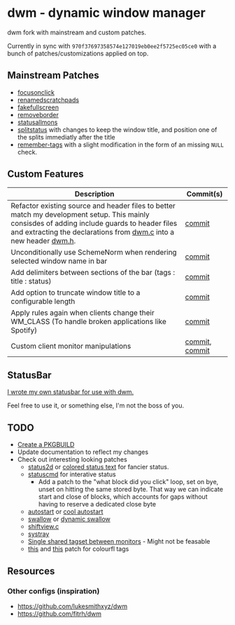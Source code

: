 # dwm - dynamic window manager

dwm fork with mainstream and custom patches.

Currently in sync with `970f37697358574e127019eb0ee2f5725ec05ce0` with a bunch of patches/customizations applied on top.

## Mainstream Patches
 - [focusonclick](https://github.com/buckley-w-david/dwm/commit/4925f0387f27b7dcd1275a487839ea0dbba5ac76)
 - [renamedscratchpads](https://github.com/buckley-w-david/dwm/commit/7bcb0362c19b99876568710c7a49b0d76d87c1cb)
 - [fakefullscreen](https://github.com/buckley-w-david/dwm/commit/3bde615344a1c40acda00421d2ffd25e26a5eb05)
 - [removeborder](https://github.com/buckley-w-david/dwm/commit/d2d65e3098edb419ad5fe6d84a8e28bc2dbe5366)
 - [statusallmons](https://github.com/buckley-w-david/dwm/commit/a53eec7a5c050df0f21b58db7ae97c7759cb0901)
 - [splitstatus](https://github.com/buckley-w-david/dwm/commit/9e60c9276734074c5047f97f1dd2abbfec4848e1) with changes to keep the window title, and position one of the splits immediatly after the title
 - [remember-tags](https://bitbucket.org/jokerboy/dwm/src/master/14-dwm-6.0-remember-tags.diff) with a slight modification in the form of an missing `NULL` check.

## Custom Features

| Description   | Commit(s)     |
| ------------- | ------------- |
| Refactor existing source and header files to better match my development setup. This mainly consisdes of adding include guards to header files and extracting the declarations from [dwm.c](dwm.c) into a new header [dwm.h](dwm.h).  | [commit](https://github.com/buckley-w-david/dwm/commit/5de4dd4fd97ac6672077affd8ed2745bf99fe497)  |
| Unconditionally use SchemeNorm when rendering selected window name in bar  | [commit](https://github.com/buckley-w-david/dwm/commit/362089a79df52b7cb156b0cd7c4307d09180e390)  |
| Add delimiters between sections of the bar (tags : title : status) | [commit](https://github.com/buckley-w-david/dwm/commit/9e60c9276734074c5047f97f1dd2abbfec4848e1) |
| Add option to truncate window title to a configurable length | [commit](https://github.com/buckley-w-david/dwm/commit/9e60c9276734074c5047f97f1dd2abbfec4848e1) |
| Apply rules again when clients change their WM\_CLASS (To handle broken applications like Spotify) | [commit](https://github.com/buckley-w-david/dwm/commit/64db9b4f96547f70b4ce5470b31942f7c0570401) |
| Custom client monitor manipulations | [commit](https://github.com/buckley-w-david/dwm/commit/92b49a1f06fb7ff47aabb1d203d93fa5a755f739), [commit](https://github.com/buckley-w-david/dwm/commit/ee26efbfa30b6f6f51b9d60124ccb57527ae42a3) |

## StatusBar
[I wrote my own statusbar for use with dwm.](https://github.com/buckley-w-david/statusbar)

Feel free to use it, or something else, I'm not the boss of you.

## TODO
 * [Create a PKGBUILD](https://bitbucket.org/jokerboy/dwm/raw/0b70c4351b887fbfdb5d694ce4451d52ad9e9422/PKGBUILD)
 * Update documentation to reflect my changes
 * Check out interesting looking patches
   - [status2d](https://dwm.suckless.org/patches/status2d/) or [colored status text](https://dwm.suckless.org/patches/statuscolors/) for fancier status.
   - [statuscmd](https://dwm.suckless.org/patches/statuscmd/) for interative status
     - Add a patch to the "what block did you click" loop, set on bye, unset on hitting the same stored byte. That way we can indicate start and close of blocks, which accounts for gaps without having to reserve a dedicated close byte
   - [autostart](https://dwm.suckless.org/patches/autostart/) or [cool autostart](https://dwm.suckless.org/patches/cool_autostart/)
   - [swallow](https://dwm.suckless.org/patches/swallow/) or [dynamic swallow](https://dwm.suckless.org/patches/dynamicswallow/)
   - [shiftview.c](https://lists.suckless.org/dev/att-7590/shiftview.c)
   - [systray](https://dwm.suckless.org/patches/systray/)
   - [Single shared tagset between monitors](https://dwm.suckless.org/patches/single_tagset/) - Might not be feasable
   - [this](https://github.com/fitrh/dwm/commit/d139433339ed9289293d7353c279052d7fe3507e) and [this](https://github.com/fitrh/dwm/commit/4e8cc1d41979ab729229940bd85825326d9c66ba) patch for colourfl tags

## Resources

### Other configs (inspiration)
 * https://github.com/lukesmithxyz/dwm
 * https://github.com/fitrh/dwm
